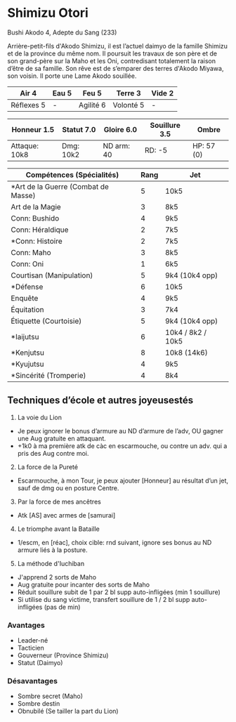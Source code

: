 # Shimizu Otori

Bushi Akodo 4, Adepte du Sang (233)

Arrière-petit-fils d'Akodo Shimizu, il est l’actuel daimyo de la famille Shimizu
et de la province du même nom. Il poursuit les travaux de son père et de son
grand-père sur la Maho et les Oni, contredisant totalement la raison d’être de 
sa famille. Son rêve est de s’emparer des terres d'Akodo Miyawa, son voisin. Il
porte une Lame Akodo souillée.

| **Air** 4     | **Eau** 5     | **Feu** 5     | **Terre** 3   | **Vide** 2
| ------------- | ------------- | ------------- | ------------- | -------------
| Réflexes 5    | -             | Agilité 6     | Volonté 5     | -

| Honneur 1.5   | Statut 7.0    | Gloire 6.0    | Souillure 3.5 | Ombre
| ------------- | ------------- | ------------- | ------------- | -------------
| Attaque: 10k8 | Dmg: 10k2     | ND arm: 40    | RD: -5        | HP: 57 (0)

| Compétences (Spécialités)                     | Rang  | Jet
| --------------------------------------------- | ----- | -------
| *Art de la Guerre (Combat de Masse)           | 5     | 10k5
| Art de la Magie                               | 3     | 8k5
| Conn: Bushido                                 | 4     | 9k5
| Conn: Héraldique                              | 2     | 7k5
| *Conn: Histoire                               | 2     | 7k5
| Conn: Maho                                    | 3     | 8k5
| Conn: Oni                                     | 1     | 6k5
| Courtisan (Manipulation)                      | 5     | 9k4 (10k4 opp)
| *Défense                                      | 6     | 10k5
| Enquête                                       | 4     | 9k5
| Équitation                                    | 3     | 7k4
| Étiquette (Courtoisie)                        | 5     | 9k4 (10k4 opp)
| *Iaijutsu                                     | 6     | 10k4 / 8k2 / 10k5
| *Kenjutsu                                     | 8     | 10k8 (14k6)
| *Kyujutsu                                     | 4     | 9k5
| *Sincérité (Tromperie)                        | 4     | 8k4



## Techniques d’école et autres joyeusestés

1. La voie du Lion
  * Je peux ignorer le bonus d’armure au ND d’armure de l’adv, OU gagner une
    Aug gratuite en attaquant.
  * +1k0 à ma première atk de càc en escarmouche, ou contre un adv. qui a pris
    des Aug contre moi.
2. La force de la Pureté
  * Escarmouche, à mon Tour, je peux ajouter [Honneur] au résultat d’un jet, sauf
    de dmg ou en posture Centre.
3. Par la force de mes ancêtres
  * Atk [AS] avec armes de [samurai]
4. Le triomphe avant la Bataille
  * 1/escm, en [réac], choix cible: rnd suivant, ignore ses bonus au ND armure
    liés à la posture.
5. La méthode d'Iuchiban
  * J'apprend 2 sorts de Maho
  * Aug gratuite pour incanter des sorts de Maho
  * Réduit souillure subit de 1 par 2 bl supp auto-infligées (min 1 souillure)
  * Si utilise du sang victime, transfert souillure de 1 / 2 bl supp auto-infligées (pas de min)

### Avantages

* Leader-né
* Tacticien
* Gouverneur (Province Shimizu)
* Statut (Daimyo)

### Désavantages

* Sombre secret (Maho)
* Sombre destin
* Obnubilé (Se tailler la part du Lion)
